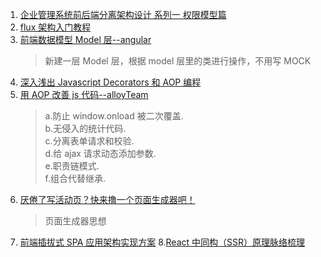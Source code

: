 1. [企业管理系统前后端分离架构设计 系列一 权限模型篇](https://juejin.im/post/5b59c2956fb9a04faa79af6f)
2. [flux 架构入门教程](http://www.ruanyifeng.com/blog/2016/01/flux.html)
3. [前端数据模型 Model 层--angular](https://juejin.im/post/5bd6b48d51882536aa525c93)
   > 新建一层 Model 层，根据 model 层里的类进行操作，不用写 MOCK
4. [深入浅出 Javascript Decorators 和 AOP 编程](https://juejin.im/entry/5a12443951882512a860e93c)
5. [用 AOP 改善 js 代码--alloyTeam](http://www.alloyteam.com/2013/08/yong-aop-gai-shan-javascript-dai-ma/)
   > a.防止 window.onload 被二次覆盖.  
   > b.无侵入的统计代码.  
   > c.分离表单请求和校验.  
   > d.给 ajax 请求动态添加参数.  
   > e.职责链模式.  
   > f.组合代替继承.
6. [厌倦了写活动页？快来撸一个页面生成器吧！](https://juejin.im/post/5bd2f19051882526d14975d2)
   > 页面生成器思想
7. [前端插拔式 SPA 应用架构实现方案](https://juejin.im/post/5b768ffce51d45666f799ba2)
8.[React 中同构（SSR）原理脉络梳理](https://juejin.im/post/5bc7ea48e51d450e46289eab)
